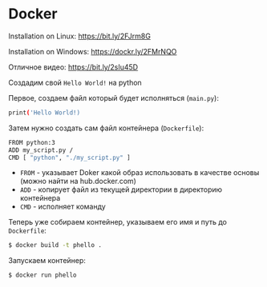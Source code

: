 # Docker
Installation on Linux: https://bit.ly/2FJrm8G

Installation on Windows: https://dockr.ly/2FMrNQO

Отличное видео: https://bit.ly/2sIu45D

Создадим свой ```Hello World!``` на python

Первое, создаем файл который будет исполняться (```main.py```):
```sh
print('Hello World!)
```
Затем нужно создать сам файл контейнера (```Dockerfile```):
```sh
FROM python:3
ADD my_script.py /
CMD [ "python", "./my_script.py" ]
```
- ```FROM``` - указывает Doker какой образ использовать в качестве основы (можно найти на hub.docker.com)
- ```ADD``` - копирует файл из текущей директории в директорию контейнера
- ```CMD``` - исполняет команду 

Теперь уже собираем контейнер, указываем его имя и путь до ```Dockerfile```:
```sh
$ docker build -t phello .
```
Запускаем контейнер:
```sh
$ docker run phello
```
